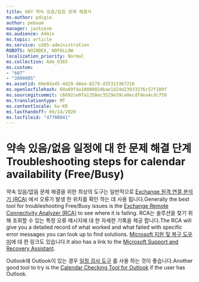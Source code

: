 ```yaml
---
title: 607 약속 있음/없음 문제 해결사
ms.author: pdigia
author: pebaum
manager: jackiesm
ms.audience: Admin
ms.topic: article
ms.service: o365-administration
ROBOTS: NOINDEX, NOFOLLOW
localization_priority: Normal
ms.collection: Adm_O365
ms.custom:
- "607"
- "3800005"
ms.assetid: 69e8da45-4d29-48ea-8279-d35313367216
ms.openlocfilehash: 69a89f4a18008024bae1d24d23933276c57f189f
ms.sourcegitcommit: c6692ce0fa1358ec3529e59ca0ecdfdea4cdc759
ms.translationtype: MT
ms.contentlocale: ko-KR
ms.lasthandoff: 09/14/2020
ms.locfileid: "47708041"
---
```

# <a name="troubleshooting-steps-for-calendar-availability-freebusy"></a><span data-ttu-id="1f332-102">약속 있음/없음 일정에 대 한 문제 해결 단계</span><span class="sxs-lookup"><span data-stu-id="1f332-102">Troubleshooting steps for calendar availability (Free/Busy)</span></span>

<span data-ttu-id="1f332-103">약속 있음/없음 문제 해결을 위한 최상의 도구는 일반적으로 [Exchange 원격 연결 분석기 (RCA)](https://testconnectivity.microsoft.com/Default.aspx?testId=freeBusy) 에서 오류가 발생 한 위치를 확인 하는 데 사용 됩니다.</span><span class="sxs-lookup"><span data-stu-id="1f332-103">Generally the best tool for troubleshooting Free/Busy issues is the [Exchange Remote Connectivity Analyzer (RCA)](https://testconnectivity.microsoft.com/Default.aspx?testId=freeBusy) to see where it is failing.</span></span> <span data-ttu-id="1f332-104">RCA는 솔루션을 찾기 위해 조회할 수 있는 특정 오류 메시지에 대 한 자세한 기록을 제공 합니다.</span><span class="sxs-lookup"><span data-stu-id="1f332-104">The RCA will give you a detailed record of what worked and what failed with specific error messages you can look up to find solutions.</span></span> <span data-ttu-id="1f332-105">[Microsoft 지원 및 복구 도우미](https://diagnostics.office.com/)에 대 한 링크도 있습니다.</span><span class="sxs-lookup"><span data-stu-id="1f332-105">It also has a link to the [Microsoft Support and Recovery Assistant](https://diagnostics.office.com/).</span></span>

<span data-ttu-id="1f332-106">Outlook에 Outlook이 있는 경우 [일정 검사 도구](https://www.microsoft.com/download/details.aspx?id=28786) 를 사용 하는 것이 좋습니다.</span><span class="sxs-lookup"><span data-stu-id="1f332-106">Another good tool to try is the [Calendar Checking Tool for Outlook](https://www.microsoft.com/download/details.aspx?id=28786) if the user has Outlook.</span></span>
